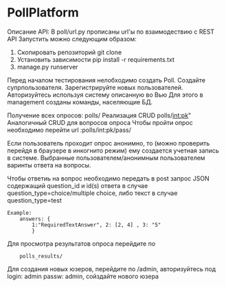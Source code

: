 # PollPlatform
Описание API: В poll/url.py прописаны url'ы по взаимодествию с REST API
Запустить можно следующим образом:
1) Скопировать репозиторий git clone
2) Установить зависимости pip install -r requirements.txt
3) manage.py runserver




Перед началом тестирования нелобходимо создать Poll.
Создайте супрпользователя. Зарегистрируйте новых пользователей.
Авторизуйтесь используя систему описанную во Вью 
Для этого в management созданы команды, населяющие БД.

Получение всех опросов: polls/
Реализация CRUD polls/<int:pk>"
Аналогичный CRUD для вопросов опроса Чтобы пройти опрос необходимо перейти url :polls/int:pk/pass/



Если пользователь проходит опрос анонимно, то (можно проверить перейдя в браузере в инкогнито режим) ему создается учетная запись в системе. Выбранные пользователем/анонимным пользователем варинты ответа на вопросы.

Чтобы ответиь на вопрос необходимо передать в post запрос JSON содержащий question_id и id(s) ответа в случае question_type=choice/multiple choice, либо текст в случае question_type=test

    Example:
        answers: {
            1:"RequiredTextAnswer", 2: [2, 4] , 3: "5"
            }
Для просмотра результатов опроса перейдите по

        polls_results/
Для создания новых юзеров, перейдите по /admin, авторизуйтесь
под login: admin passw: admin, сойздайте нового юзера
